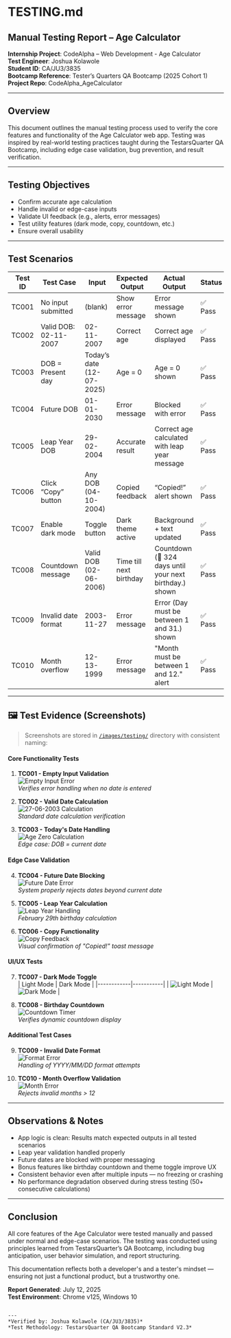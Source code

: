 #  TESTING.md

##  Manual Testing Report – Age Calculator

**Internship Project**: CodeAlpha – Web Development - Age Calculator  
**Test Engineer**: Joshua Kolawole  
**Student ID**: CA/JU3/3835  
**Bootcamp Reference**: Tester’s Quarters QA Bootcamp (2025 Cohort 1)  
**Project Repo**: CodeAlpha_AgeCalculator

---

##  Overview

This document outlines the manual testing process used to verify the core features and functionality of the Age Calculator web app. Testing was inspired by real-world testing practices taught during the TestarsQuarter QA Bootcamp, including edge case validation, bug prevention, and result verification.

---

##  Testing Objectives

- Confirm accurate age calculation
- Handle invalid or edge-case inputs
- Validate UI feedback (e.g., alerts, error messages)
- Test utility features (dark mode, copy, countdown, etc.)
- Ensure overall usability

---

##  Test Scenarios

| Test ID | Test Case              | Input           | Expected Output                 | Actual Output               | Status |
|---------|------------------------|-----------------|---------------------------------|-----------------------------|--------|
| TC001   | No input submitted     | (blank)         | Show error message              | Error message shown         | ✅ Pass |
| TC002   | Valid DOB: 02-11-2007  | 02-11-2007      | Correct age                     | Correct age displayed       | ✅ Pass |
| TC003   | DOB = Present day      | Today’s date (12-07-2025)  | Age = 0                         | Age = 0 shown               | ✅ Pass |
| TC004   | Future DOB             | 01-01-2030      | Error message                   | Blocked with error          | ✅ Pass |
| TC005   | Leap Year DOB          | 29-02-2004      | Accurate result                 | Correct age calculated with leap year message     | ✅ Pass |
| TC006   | Click “Copy” button    | Any DOB (04-10-2004)        | Copied feedback                 | “Copied!” alert shown       | ✅ Pass |
| TC007   | Enable dark mode       | Toggle button   | Dark theme active               | Background + text updated   | ✅ Pass |
| TC008   | Countdown message      | Valid DOB (02-06-2006)      | Time till next birthday         | Countdown (🎂 324 days until your next birthday.) shown             | ✅ Pass |
| TC009 | Invalid date format | 2003-11-27 | Error message | Error (Day must be between 1 and 31.) shown | ✅ Pass |
| TC010 | Month overflow | 12-13-1999 | Error message | "Month must be between 1 and 12." alert | ✅ Pass |

---

## 🖼️ Test Evidence (Screenshots)

> Screenshots are stored in [`/images/testing/`](/images/testing/) directory with consistent naming:

#### Core Functionality Tests

1. **TC001 - Empty Input Validation**  
   ![Empty Input Error](/images/testing/tc01-empty.png)  
   *Verifies error handling when no date is entered*

2. **TC002 - Valid Date Calculation**  
   ![27-06-2003 Calculation](/images/testing/tc02-valid.png)  
   *Standard date calculation verification*

3. **TC003 - Today's Date Handling**  
   ![Age Zero Calculation](/images/testing/tc03-today.png)  
   *Edge case: DOB = current date*

#### Edge Case Validation

4. **TC004 - Future Date Blocking**  
   ![Future Date Error](/images/testing/tc04-future.png)  
   *System properly rejects dates beyond current date*

5. **TC005 - Leap Year Calculation**  
   ![Leap Year Handling](/images/testing/tc05-leap.png)  
   *February 29th birthday calculation*

6. **TC006 - Copy Functionality**  
   ![Copy Feedback](/images/testing/tc06-copy.png)  
   *Visual confirmation of "Copied!" toast message*

#### UI/UX Tests

7. **TC007 - Dark Mode Toggle**  
   | Light Mode | Dark Mode |
   |------------|-----------|
   | ![Light Mode](/images/testing/tc07-light.png) | ![Dark Mode](/images/testing/tc07-dark.png) |

8. **TC008 - Birthday Countdown**  
   ![Countdown Timer](/images/testing/tc08-countdown.png)  
   *Verifies dynamic countdown display*

#### Additional Test Cases

9. **TC009 - Invalid Date Format**  
   ![Format Error](/images/testing/tc09-format.png)  
   *Handling of YYYY/MM/DD format attempts*

10. **TC010 - Month Overflow Validation**  
    ![Month Error](/images/testing/tc10-month.png)  
    *Rejects invalid months > 12*

---

##  Observations & Notes

-  App logic is clean: Results match expected outputs in all tested scenarios  
-  Leap year validation handled properly  
-  Future dates are blocked with proper messaging  
-  Bonus features like birthday countdown and theme toggle improve UX  
-  Consistent behavior even after multiple inputs — no freezing or crashing
-  No performance degradation observed during stress testing (50+ consecutive calculations)

---

## Conclusion

All core features of the Age Calculator were tested manually and passed under normal and edge-case scenarios. The testing was conducted using principles learned from TestarsQuarter’s QA Bootcamp, including bug anticipation, user behavior simulation, and report structuring.

This documentation reflects both a developer's and a tester's mindset — ensuring not just a functional product, but a trustworthy one.

**Report Generated**: July 12, 2025  
**Test Environment**: Chrome v125, Windows 10
```

---  
*Verified by: Joshua Kolawole (CA/JU3/3835)*  
*Test Methodology: TestarsQuarter QA Bootcamp Standard V2.3*